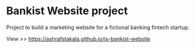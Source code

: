 # Bankist Website project

Project to build a marketing website for a fictional banking fintech startup.

View >> https://ashrafstakala.github.io/js-bankist-website
